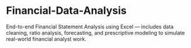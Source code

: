 # Financial-Data-Analysis
End-to-end Financial Statement Analysis using Excel — includes data cleaning, ratio analysis, forecasting, and prescriptive modeling to simulate real-world financial analyst work.
